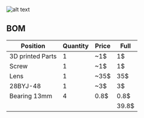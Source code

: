 ![alt text](objektivhalter2.png "Holder for Raspi HQ Camera and Vivitar 70-200mm Telelens")

## BOM

Position           | Quantity | Price | Full
------------------ | -------- | ---- | -----
3D printed Parts | 1 | ~1$ | 1$
Screw | 1 | ~1$ | 1$
Lens | 1 | ~35$ | 35$
28BYJ-48 | 1 | ~3$ | 3$
Bearing 13mm | 4 | 0.8$ | 0.8$
| | | | 39.8$